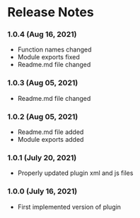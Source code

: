 <!--
#
# Licensed to the Apache Software Foundation (ASF) under one
# or more contributor license agreements.  See the NOTICE file
# distributed with this work for additional information
# regarding copyright ownership.  The ASF licenses this file
# to you under the Apache License, Version 2.0 (the
# "License"); you may not use this file except in compliance
# with the License.  You may obtain a copy of the License at
#
# http://www.apache.org/licenses/LICENSE-2.0
#
# Unless required by applicable law or agreed to in writing,
# software distributed under the License is distributed on an
# "AS IS" BASIS, WITHOUT WARRANTIES OR CONDITIONS OF ANY
#  KIND, either express or implied.  See the License for the
# specific language governing permissions and limitations
# under the License.
#
-->
# Release Notes

### 1.0.4 (Aug 16, 2021)

* Function names changed
* Module exports fixed
* Readme.md file changed

### 1.0.3 (Aug 05, 2021)

* Readme.md file changed

### 1.0.2 (Aug 05, 2021)

* Readme.md file added
* Module exports added

### 1.0.1 (July 20, 2021)

* Properly updated plugin xml and js files

### 1.0.0 (July 16, 2021)
* First implemented version of plugin
